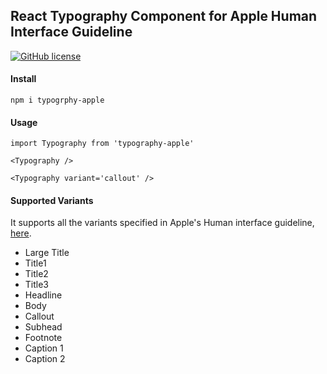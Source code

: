 ## React Typography Component for Apple Human Interface Guideline

[![GitHub license](https://img.shields.io/badge/license-MIT-blue.svg)](https://github.com/SandipNirmal/typography/blob/master/LICENSE)

#### Install

```
npm i typogrphy-apple
```

#### Usage

```
import Typography from 'typography-apple'

<Typography />

<Typography variant='callout' />
```

#### Supported Variants

It supports all the variants specified in Apple's Human interface guideline, [here](https://developer.apple.com/design/human-interface-guidelines/ios/visual-design/typography/).

* Large Title
* Title1
* Title2
* Title3
* Headline
* Body
* Callout
* Subhead
* Footnote
* Caption 1
* Caption 2
